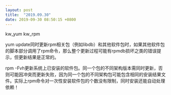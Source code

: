 ```yaml
---
layout: post
title:  "2019.09.30"
date: 2019-09-30 08:50:15 +0800   
---
```


kw_yum
kw_rpm

yum update同时更新rpm相关包（例如libdb）和其他软件包时，如果其他软件包的脚本部分调用了rpm命令，那么整个更新过程可能有rpmdb损坏之类的错误提示，但更新结果是正常的。

rpm -Fvh更新系统上已安装的软件包。同一个包的不同架构版本需同时更新，否则可能因冲突而更新失败，因为同一个包的不同架构包可能包含相同的安装结果文件。实际上rpm命令对一次性安装软件包的个数没有限制，同时安装还能自动处理依赖！
